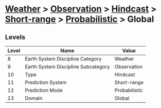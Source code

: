 # [Weather](../../../../..) > [Observation](../../../..) > [Hindcast](../../..) > [Short-range](../..) > [Probabilistic](..) > Global

## Levels

| Level | Name | Value |
|-----|-----|-----|
| 8 | Earth System Discipline Category | Weather |
| 9 | Earth System Discipline Subcategory | Observation |
| 10 | Type | Hindcast |
| 11 | Prediction System | Short-range |
| 12 | Prediction Mode | Probabilistic |
| 13 | Domain | Global |
